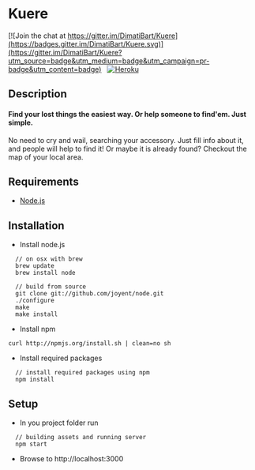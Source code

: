 # Kuere

[![Join the chat at https://gitter.im/DimatiBart/Kuere](https://badges.gitter.im/DimatiBart/Kuere.svg)](https://gitter.im/DimatiBart/Kuere?utm_source=badge&utm_medium=badge&utm_campaign=pr-badge&utm_content=badge) 
 &nbsp;
[![Heroku](http://heroku-badge.herokuapp.com/?app=heroku-badge&svg=1&root=projects.html)](https://kuere.herokuapp.com)
## Description
#### Find your lost things the easiest way. Or help someone to find'em. Just simple.

No need to cry and wail, searching your accessory. Just fill info about it, and people will help to find it!
Or maybe it is already found? Checkout the map of your local area.

## Requirements

* [Node.js](http://nodejs.org)


## Installation

  - Install node.js 

<!---->

      // on osx with brew
      brew update
      brew install node
    
      // build from source
      git clone git://github.com/joyent/node.git
      ./configure
      make
      make install
    
  - Install npm

<!---->

    curl http://npmjs.org/install.sh | clean=no sh
    
  - Install required packages

<!---->
    
      // install required packages using npm
      npm install 
    
## Setup
  - In you project folder run
  
<!---->
    
      // building assets and running server
      npm start
    
  - Browse to http://localhost:3000
